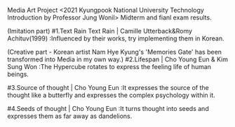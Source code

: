 Media Art Project
<2021 Kyungpook National University Technology Introduction by Professor Jung Wonil>
Midterm and fianl exam results.

(Imitation part)
#1.Text Rain
Text Rain | Camille Utterback&Romy Achituv(1999)
:Influenced by their works, try implementing them in Korean.

(Creative part - Korean artist Nam Hye Kyung's 'Memories Gate' has been transformed into Media in my own way.)
#2.Lifespan | Cho Young Eun & Kim Sung Won
:The Hypercube rotates to express the feeling life of human beings.

#3.Source of thought | Cho Young Eun 
:It expresses the source of the thought like a butterfly and expresses the complex psychology within it.

#4.Seeds of thought | Cho Young Eun
:It turns thought into seeds and expresses them as far away as dandelions.
